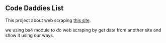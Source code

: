 ## Code Daddies List

This project about web scraping [this site](https://losangeles.craigslist.org/).

we using bs4 module to do web scraping by get data from another site and show it using our ways.